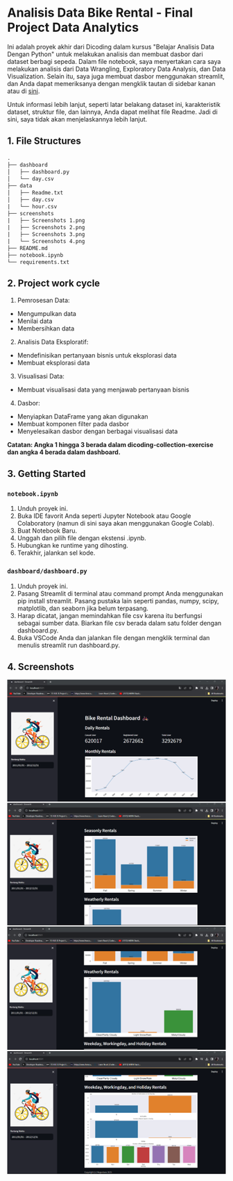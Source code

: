 
# Analisis Data Bike Rental - Final Project Data Analytics

Ini adalah proyek akhir dari Dicoding dalam kursus "Belajar Analisis Data Dengan Python" untuk melakukan analisis dan membuat dasbor dari dataset berbagi sepeda. Dalam file notebook, saya menyertakan cara saya melakukan analisis dari Data Wrangling, Exploratory Data Analysis, dan Data Visualization. Selain itu, saya juga membuat dasbor menggunakan streamlit, dan Anda dapat memeriksanya dengan mengklik tautan di sidebar kanan atau di [sini](https://iwymegabikedata.streamlit.app/).


Untuk informasi lebih lanjut, seperti latar belakang dataset ini, karakteristik dataset, struktur file, dan lainnya, Anda dapat melihat file Readme. Jadi di sini, saya tidak akan menjelaskannya lebih lanjut.

## 1. File Structures
```
.
├── dashboard
│   ├── dashboard.py
│   └── day.csv
├── data
│   ├── Readme.txt
│   ├── day.csv
|   └── hour.csv
├── screenshots
|   ├── Screenshots 1.png
|   ├── Screenshots 2.png
|   ├── Screenshots 3.png
|   └── Screenshots 4.png
├── README.md
├── notebook.ipynb
└── requirements.txt
```

## 2. Project work cycle
1. Pemrosesan Data:
- Mengumpulkan data
- Menilai data
- Membersihkan data
2. Analisis Data Eksploratif:
- Mendefinisikan pertanyaan bisnis untuk eksplorasi data
- Membuat eksplorasi data
3. Visualisasi Data:
- Membuat visualisasi data yang menjawab pertanyaan bisnis
4. Dasbor:
- Menyiapkan DataFrame yang akan digunakan
- Membuat komponen filter pada dasbor
- Menyelesaikan dasbor dengan berbagai visualisasi data

**Catatan: Angka 1 hingga 3 berada dalam dicoding-collection-exercise dan angka 4 berada dalam dashboard.**

## 3. Getting Started
### `notebook.ipynb`
1. Unduh proyek ini.
2. Buka IDE favorit Anda seperti Jupyter Notebook atau Google Colaboratory (namun di sini saya akan menggunakan Google Colab).
3. Buat Notebook Baru.
4. Unggah dan pilih file dengan ekstensi .ipynb.
5. Hubungkan ke runtime yang dihosting.
6. Terakhir, jalankan sel kode.

### `dashboard/dashboard.py`
1. Unduh proyek ini.
2. Pasang Streamlit di terminal atau command prompt Anda menggunakan pip install streamlit. Pasang pustaka lain seperti pandas, numpy, scipy, matplotlib, dan seaborn jika belum terpasang.
3. Harap dicatat, jangan memindahkan file csv karena itu berfungsi sebagai sumber data. Biarkan file csv berada dalam satu folder dengan dashboard.py.
4. Buka VSCode Anda dan jalankan file dengan mengklik terminal dan menulis streamlit run dashboard.py.

## 4. Screenshots
![gambar1](https://github.com/iwymega/analisis-data-bike/blob/main/screenshots/Screenshot%201.png)
![gambar2](https://github.com/iwymega/analisis-data-bike/blob/main/screenshots/Screenshot%202.png)
![gambar3](https://github.com/iwymega/analisis-data-bike/blob/main/screenshots/Screenshot%203.png)
![gambar4](https://github.com/iwymega/analisis-data-bike/blob/main/screenshots/Screenshot%204.png)

